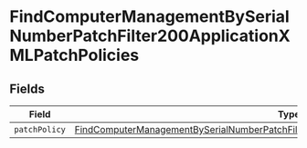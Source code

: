# FindComputerManagementBySerialNumberPatchFilter200ApplicationXMLPatchPolicies


## Fields

| Field                                                                                                                                                                                                           | Type                                                                                                                                                                                                            | Required                                                                                                                                                                                                        | Description                                                                                                                                                                                                     |
| --------------------------------------------------------------------------------------------------------------------------------------------------------------------------------------------------------------- | --------------------------------------------------------------------------------------------------------------------------------------------------------------------------------------------------------------- | --------------------------------------------------------------------------------------------------------------------------------------------------------------------------------------------------------------- | --------------------------------------------------------------------------------------------------------------------------------------------------------------------------------------------------------------- |
| `patchPolicy`                                                                                                                                                                                                   | [FindComputerManagementBySerialNumberPatchFilter200ApplicationXMLPatchPoliciesPatchPolicy](../../models/operations/findcomputermanagementbyserialnumberpatchfilter200applicationxmlpatchpoliciespatchpolicy.md) | :heavy_minus_sign:                                                                                                                                                                                              | N/A                                                                                                                                                                                                             |